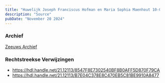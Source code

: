 ```yaml
---
title: "Huwelijk Joseph Franciscus Hofman en Maria Sophia Maenhout 10-06-1931"
description: "Source"
pubDate: "November 20 2024"
---
```


### Archief
[Zeeuws Archief](https://www.zeeuwsarchief.nl/)

### Rechtstreekse Verwijzingen
- https://hdl.handle.net/21.12113/8547F8E7302540BF8B0AFF5D870F79CA
- https://hdl.handle.net/21.12113/B7E04C378E8C470EB5C81BE9910A8477